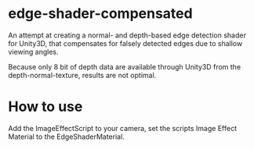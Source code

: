 # edge-shader-compensated
An attempt at creating a normal- and depth-based edge detection shader for Unity3D, that compensates for falsely detected edges due to shallow viewing angles.

Because only 8 bit of depth data are available through Unity3D from the depth-normal-texture, results are not optimal.

# How to use
Add the ImageEffectScript to your camera, set the scripts Image Effect Material to the EdgeShaderMaterial.
